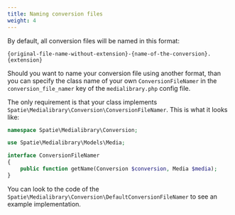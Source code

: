 ```yaml
---
title: Naming conversion files
weight: 4
---
```


By default, all conversion files will be named in this format:

```
{original-file-name-without-extension}-{name-of-the-conversion}.{extension}
```

Should you want to name your conversion file using another format, than you can specify the class name of your own `ConversionFileNamer` in the `conversion_file_namer` key of the `medialibrary.php` config file.

The only requirement is that your class implements `Spatie\Medialibrary\Conversion\ConversionFileNamer`. This is what it looks like:

```php
namespace Spatie\Medialibrary\Conversion;

use Spatie\Medialibrary\Models\Media;

interface ConversionFileNamer
{
    public function getName(Conversion $conversion, Media $media);
}
```

You can look to the code of the `Spatie\Medialibrary\Conversion\DefaultConversionFileNamer` to see an example implementation.

